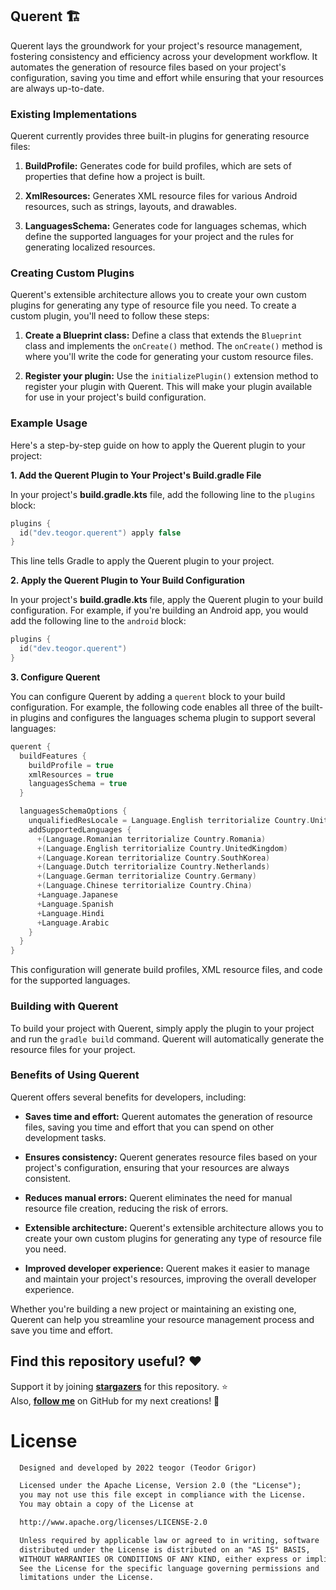 ## Querent 🏗️

Querent lays the groundwork for your project's resource management, fostering consistency and efficiency across your development workflow. It automates the generation of resource files based on your project's configuration, saving you time and effort while ensuring that your resources are always up-to-date.

### Existing Implementations

Querent currently provides three built-in plugins for generating resource files:

1. **BuildProfile:** Generates code for build profiles, which are sets of properties that define how a project is built.

2. **XmlResources:** Generates XML resource files for various Android resources, such as strings, layouts, and drawables.

3. **LanguagesSchema:** Generates code for languages schemas, which define the supported languages for your project and the rules for generating localized resources.

### Creating Custom Plugins

Querent's extensible architecture allows you to create your own custom plugins for generating any type of resource file you need. To create a custom plugin, you'll need to follow these steps:

1. **Create a Blueprint class:** Define a class that extends the `Blueprint` class and implements the `onCreate()` method. The `onCreate()` method is where you'll write the code for generating your custom resource files.

2. **Register your plugin:** Use the `initializePlugin()` extension method to register your plugin with Querent. This will make your plugin available for use in your project's build configuration.

### Example Usage

Here's a step-by-step guide on how to apply the Querent plugin to your project:

**1. Add the Querent Plugin to Your Project's Build.gradle File**

In your project's **build.gradle.kts** file, add the following line to the `plugins` block:

```kotlin
plugins {
  id("dev.teogor.querent") apply false
}
```

This line tells Gradle to apply the Querent plugin to your project.

**2. Apply the Querent Plugin to Your Build Configuration**

In your project's **build.gradle.kts** file, apply the Querent plugin to your build configuration. For example, if you're building an Android app, you would add the following line to the `android` block:

```kotlin
plugins {
  id("dev.teogor.querent")
}
```

**3. Configure Querent**

You can configure Querent by adding a `querent` block to your build configuration. For example, the following code enables all three of the built-in plugins and configures the languages schema plugin to support several languages:

```kotlin
querent {
  buildFeatures {
    buildProfile = true
    xmlResources = true
    languagesSchema = true
  }

  languagesSchemaOptions {
    unqualifiedResLocale = Language.English territorialize Country.UnitedStates
    addSupportedLanguages {
      +(Language.Romanian territorialize Country.Romania)
      +(Language.English territorialize Country.UnitedKingdom)
      +(Language.Korean territorialize Country.SouthKorea)
      +(Language.Dutch territorialize Country.Netherlands)
      +(Language.German territorialize Country.Germany)
      +(Language.Chinese territorialize Country.China)
      +Language.Japanese
      +Language.Spanish
      +Language.Hindi
      +Language.Arabic
    }
  }
}
```

This configuration will generate build profiles, XML resource files, and code for the supported languages.

### Building with Querent

To build your project with Querent, simply apply the plugin to your project and run the `gradle build` command. Querent will automatically generate the resource files for your project.

### Benefits of Using Querent

Querent offers several benefits for developers, including:

* **Saves time and effort:** Querent automates the generation of resource files, saving you time and effort that you can spend on other development tasks.

* **Ensures consistency:** Querent generates resource files based on your project's configuration, ensuring that your resources are always consistent.

* **Reduces manual errors:** Querent eliminates the need for manual resource file creation, reducing the risk of errors.

* **Extensible architecture:** Querent's extensible architecture allows you to create your own custom plugins for generating any type of resource file you need.

* **Improved developer experience:** Querent makes it easier to manage and maintain your project's resources, improving the overall developer experience.

Whether you're building a new project or maintaining an existing one, Querent can help you streamline your resource management process and save you time and effort.

## Find this repository useful? :heart:
Support it by joining __[stargazers](https://github.com/teogor/querent/stargazers)__ for this repository. :star: <br>
Also, __[follow me](https://github.com/teogor)__ on GitHub for my next creations! 🤩

# License
```xml
  Designed and developed by 2022 teogor (Teodor Grigor)

  Licensed under the Apache License, Version 2.0 (the "License");
  you may not use this file except in compliance with the License.
  You may obtain a copy of the License at

  http://www.apache.org/licenses/LICENSE-2.0

  Unless required by applicable law or agreed to in writing, software
  distributed under the License is distributed on an "AS IS" BASIS,
  WITHOUT WARRANTIES OR CONDITIONS OF ANY KIND, either express or implied.
  See the License for the specific language governing permissions and
  limitations under the License.
```
